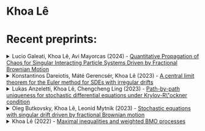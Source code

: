 # Khoa Lê


# Recent preprints:
<!-- PREPRINT-LIST:START --><details><summary>Lucio Galeati, Khoa Lê, Avi Mayorcas (2024) - <a href=http://arxiv.org/abs/2403.05454v1>Quantitative Propagation of Chaos for Singular Interacting Particle Systems Driven by Fractional Brownian Motion</a></summary>  <p>  We consider interacting systems particle driven by i.i.d. fractional Brownian motions, subject to irregular, possibly distributional, pairwise interactions. We show propagation of chaos and mean field convergence to the law of the associated McKean--Vlasov equation, as the number of particles $N\to\infty$, with quantitative sharp rates of order $N^{-1/2}$. Our results hold for a wide class of possibly time-dependent interactions, which are only assumed to satisfy a Besov-type regularity, related to the Hurst parameter $H\in &lpar;0,+\infty&rpar;\setminus \mathbb{N}$ of the driving noises. In particular, as $H$ decreases to $0$, interaction kernels of arbitrary singularity can be considered, a phenomenon frequently observed in regularization by noise results. Our proofs rely on a combinations of Sznitman&#39;s direct comparison argument with stochastic sewing techniques.</p></details><details><summary>Konstantinos Dareiotis, Máté Gerencsér, Khoa Lê (2023) - <a href=http://arxiv.org/abs/2309.16339v1>A central limit theorem for the Euler method for SDEs with irregular drifts</a></summary>  <p>  The goal of this article is to establish a central limit theorem for the Euler-Maruyama scheme approximating multidimensional SDEs with elliptic Brownian diffusion, under very mild regularity requirements on the drift coefficients. When the drift is H\&quot;older continuous, we show that the limiting law of the rescaled fluctuations around the true solution is characterised as the unique solution of a hybrid Young-It\^o differential equation. When the drift has positive Sobolev regularity, this limit is characterised by the solution of a transformed SDE. Our result is an extension of the results of Jacod-Kurtz-Protter &lpar;1991, 1998&rpar; in which SDEs with differentiable coefficients were considered. To compensate for the lack of regularity of the drifts, we utilize the regularisation effect from the non-degenerate noise.</p></details><details><summary>Lukas Anzeletti, Khoa Lê, Chengcheng Ling (2023) - <a href=http://arxiv.org/abs/2304.06802v1>Path-by-path uniqueness for stochastic differential equations under Krylov-R\&quot;ockner condition</a></summary>  <p>  We show that any stochastic differential equation &lpar;SDE&rpar; driven by Brownian motion with drift satisfying the Krylov-R\&quot;ockner condition has exactly one solution in an ordinary sense for almost every trajectory of the Brownian motion. Additionally, we show that such SDE is strongly complete, i.e. for almost every trajectory of the Brownian motion, the family of solutions with different initial data forms a continuous semiflow for all nonnegative times.</p></details><details><summary>Oleg Butkovsky, Khoa Lê, Leonid Mytnik (2023) - <a href=http://arxiv.org/abs/2302.11937v1>Stochastic equations with singular drift driven by fractional Brownian motion</a></summary>  <p>  We consider stochastic differential equation $ d X_t=b&lpar;X_t&rpar; dt +d W_t^H, $ where the drift $b$ is either a measure or an integrable function, and $W^H$ is a $d$-dimensional fractional Brownian motion with Hurst parameter $H\in&lpar;0,1&rpar;$, $d\in\mathbb{N}$. For the case where $b\in L_p&lpar;\mathbb{R}^d&rpar;$, $p\in[1,\infty]$ we show weak existence of solutions to this equation under the condition $ \frac{d}p&lt;\frac1H-1, $ which is an extension of the Krylov-R\&quot;ockner condition &lpar;2005&rpar; to the fractional case. We construct a counter-example showing optimality of this condition. If $b$ is a Radon measure, particularly the delta measure, we prove weak existence of solutions to this equation under the optimal condition $H&lt;\frac1{d+1}$. We also show strong well-posedness of solutions to this equation under certain conditions. To establish these results, we utilize the stochastic sewing technique and develop a new version of the stochastic sewing lemma.</p></details><details><summary>Khoa Lê (2022) - <a href=http://arxiv.org/abs/2211.15550v3>Maximal inequalities and weighted BMO processes</a></summary>  <p>  For a general adapted integrable right-continuous with left limits &lpar;RCLL&rpar; process $abstractlpar;X_t&rpar;_{t\in[0,\tau]}$ taking values in a metric space $abstractlpar;\mathcal E,d&rpar;$, we show &lpar;among other things&rpar; that for every $m\in&lpar;1,\infty&rpar;$
  $
  \frac{m-1}{2m-1}\|\sup_{t\in[0,\tau]}\mathbb{E}&lpar;d&lpar;X_{t-},X_\tau&rpar;|\mathcal F_t&rpar;\|_m\le \|\sup_{t\in[0,\tau]}d&lpar;X_0,X_t&rpar;\|_m\le c\frac{m^2}{m-1} \|\sup_{t\in[0,\tau]}\mathbb{E}&lpar;d&lpar;X_{t-},X_\tau&rpar;|\mathcal F_t&rpar;\|_m
  $
  with a universal constant $c$. This is a probabilistic version of Fefferman--Stein estimate for the sharp maximal functions. While the former inequality is derived easily from Doob&#39;s martingale inequality, the later inequality is a consequence of John--Nirenberg inequalities for weighted BMO processes, which are obtained in this note. We explain how John--Nirenberg inequalities can be utilized to obtain inequalities for martingales, both old and new alike in a unified way.</p></details><!-- PREPRINT-LIST:END -->

<!-- # Recent published articles: -->
